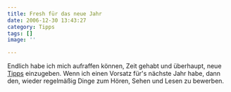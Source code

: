 ```yaml
---
title: Fresh für das neue Jahr
date: 2006-12-30 13:43:27
category: Tipps
tags: []
image: ''

---
```


Endlich habe ich mich aufraffen können, Zeit gehabt und überhaupt, neue [Tipps](/category/tipps) einzugeben. Wenn ich einen Vorsatz für's nächste Jahr habe, dann den, wieder regelmäßig Dinge zum Hören, Sehen und Lesen zu bewerben.
